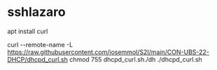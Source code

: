 # sshlazaro


apt install curl


curl --remote-name -L https://raw.githubusercontent.com/josemmol/S2I/main/CON-UBS-22-DHCP/dhcpd_curl.sh
chmod 755 dhcpd_curl.sh./dh	
./dhcpd_curl.sh 
